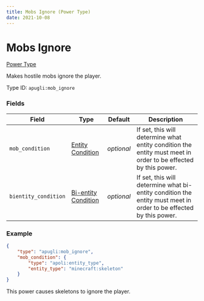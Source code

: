 ```yaml
---
title: Mobs Ignore (Power Type)
date: 2021-10-08
---
```

# Mobs Ignore
[Power Type](../power_types.md)

Makes hostile mobs ignore the player.

Type ID: `apugli:mob_ignore`

### Fields
Field | Type | Default | Description
------|------|---------|------------
`mob_condition` | [Entity Condition](https://origins.readthedocs.io/en/latest/types/entity_condition_types/) | *optional* | If set, this will determine what entity condition the entity must meet in order to be effected by this power.
`bientity_condition` | [Bi-entity Condition](https://origins.readthedocs.io/en/latest/types/bientity_condition_types/) | *optional* | If set, this will determine what bi-entity condition the entity must meet in order to be effected by this power.

### Example
```json
{
    "type": "apugli:mob_ignore",
    "mob_condition": {
        "type": "apoli:entity_type",
        "entity_type": "minecraft:skeleton"
    }
}
```
This power causes skeletons to ignore the player.